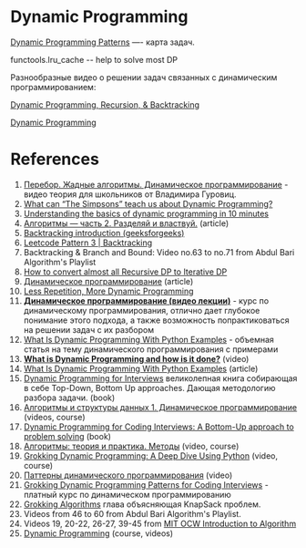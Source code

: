 # Dynamic Programming

[Dynamic Programming Patterns](https://leetcode.com/discuss/general-discussion/458695/dynamic-programming-patterns) —- карта задач.

functools.lru_cache -- help to solve most DP

Разнообразные видео о решении задач связанных с динамическим программированием:

[Dynamic Programming, Recursion, & Backtracking](https://www.youtube.com/playlist?list=PLiQ766zSC5jM2OKVr8sooOuGgZkvnOCTI) 

[Dynamic Programming](https://www.youtube.com/playlist?list=PLDV1Zeh2NRsAsbafOroUBnNV8fhZa7P4u)


# References

1. [Перебор. Жадные алгоритмы. Динамическое программирование](https://foxford.ru/wiki/informatika/odnomernoe-dinamicheskoe-programmirovanie-kolichestvo-sposobov) - видео теория для школьников от Владимира Гуровиц.
2. [What can “The Simpsons” teach us about Dynamic Programming?](https://www.youtube.com/watch?v=6z4ePR7YYa8)
3. [Understanding the basics of dynamic programming in 10 minutes](https://medium.com/predict/understanding-the-basics-of-dynamic-programming-in-10-minutes-1f5d76418ce5)
4. [Алгоритмы — часть 2. Разделяй и властвуй.](https://webdevblog.ru/zhadnye-algoritmy-chast-2-razdelyaj-i-vlastvuj/) (article)
5. [Backtracking introduction (geeksforgeeks)](https://www.geeksforgeeks.org/backtracking-introduction/)
6. [Leetcode Pattern 3 | Backtracking](https://medium.com/leetcode-patterns/leetcode-pattern-3-backtracking-5d9e5a03dc26)
7. Backtracking & Branch and Bound: Video no.63 to no.71 from Abdul Bari Algorithm's Playlist
8. [How to convert almost all Recursive DP to Iterative DP](https://medium.com/@dhavalkumar741/how-to-convert-almost-all-recursive-dp-to-iterative-dp-babaaff0363d)
9. [Динамическое программирование](https://notes.algoprog.ru/dynprog/index.html) (article)
10. [Less Repetition, More Dynamic Programming](https://medium.com/basecs/less-repetition-more-dynamic-programming-43d29830a630)
11. [**Динамическое программирование (видео лекции)**](https://www.youtube.com/watch?v=AawQnuYSY4Y&list=PLUfHxBkkFMScK6mOOWp5s6LgbzmtfwmYQ) - курс по динамическому программирования, отлично дает глубокое понимание этого подхода, а также возможность попрактиковаться на решении задач с их разбором
12. [What Is Dynamic Programming With Python Examples](https://skerritt.blog/dynamic-programming/) - объемная статья на тему динамического программирования с примерами
13. **[What is Dynamic Programming and how is it done?](https://www.youtube.com/watch?v=BCO8JKA2_N8&list=PLMCXHnjXnTnto1pZVvH7rbZ9W5neZ7Yhc)** (video)
14. [What Is Dynamic Programming With Python Examples](https://dev.to/brandonskerritt/what-is-dynamic-programming-with-python-examples-420n) (article)
15. [Dynamic Programming for Interviews](https://www.byte-by-byte.com/dpbook/) великолепная книга собирающая в себе Top-Down, Bottom Up approaches. Дающая методологию разбора задачи. (book)
16. [Алгоритмы и структуры данных 1. Динамическое программирование](https://www.youtube.com/watch?v=4h9cp8ZRHbI&list=PL4_hYwCyhAvaJeKhXPw6KN81haxBTyRQ4) (videos, course)
17. [Dynamic Programming for Coding Interviews: A Bottom-Up approach to problem solving](https://www.goodreads.com/book/show/34394300-dynamic-programming-for-coding-interviews) (book)
18. [Алгоритмы: теория и практика. Методы](https://stepik.org/course/217/promo#toc) (video, course)
19. [Grokking Dynamic Programming: A Deep Dive Using Python](https://www.educative.io/courses/grokking-dynamic-programming-a-deep-dive-using-python) (video, course)
20. [Паттерны динамического программирования](https://twitter.com/vitkarpov/status/1622888306139664384) (video)
21. [Grokking Dynamic Programming Patterns for Coding Interviews](https://www.educative.io/courses/grokking-dynamic-programming-patterns-for-coding-interviews) - платный курс по динамическом программированию
22. [Grokking Algorithms](https://www.manning.com/books/grokking-algorithms) глава объясняющая KnapSack проблем.
23. Videos from 46 to 60 from Abdul Bari Algorithm's Playlist.
24. Videos 19, 20-22, 26-27, 39-45 from [MIT OCW Introduction to Algorithm](https://www.youtube.com/playlist?list=PLUl4u3cNGP61Oq3tWYp6V_F-5jb5L2iHb)
25. [Dynamic Programming](https://www.udemy.com/course/dynamic-programming-i/) (course, videos)
